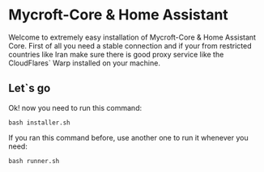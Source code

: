 # Mycroft-Core & Home Assistant
Welcome to extremely easy installation of Mycroft-Core & Home Assistant Core. First of all you need a stable connection and if your from restricted countries like Iran make sure there is good proxy service like the CloudFlares` Warp installed on your machine.

## Let`s go
Ok! now you need to run this command:
```
bash installer.sh
```

If you ran this command before, use another one to run it whenever you need:
```
bash runner.sh
```